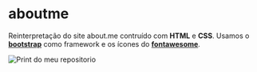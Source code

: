 # aboutme
Reinterpretação do site about.me contruído com **HTML** e **CSS**. Usamos o **[bootstrap](https://getbootstrap.com)** como framework e os ícones do **[fontawesome](https://fontawesome.com)**.

![Print do meu repositorio](https://i.imgur.com/lqlg420.png)
